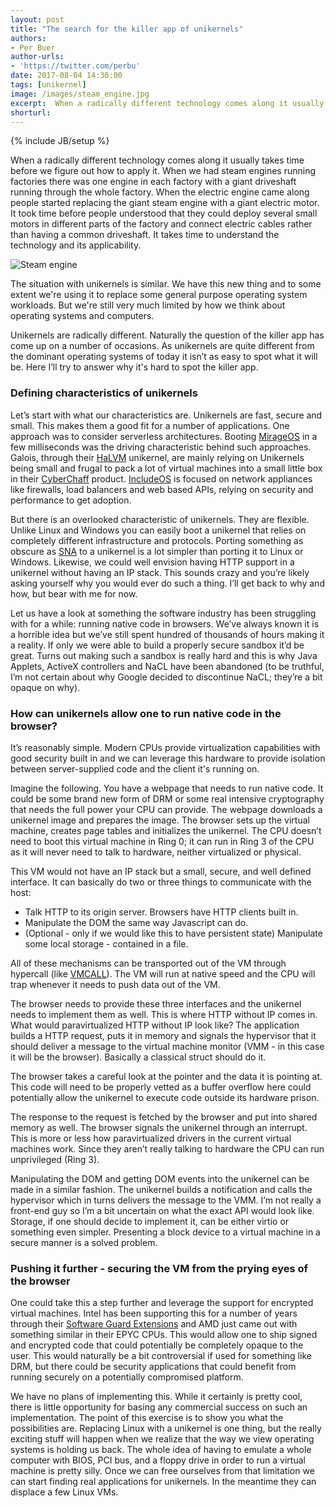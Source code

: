 ```yaml
---
layout: post
title: "The search for the killer app of unikernels"
authors: 
- Per Buer
author-urls: 
- 'https://twitter.com/perbu'
date: 2017-08-04 14:30:00
tags: [unikernel]
image: /images/steam_engine.jpg
excerpt:  When a radically different technology comes along it usually takes time before we figure out how to apply it. 
shorturl: 
---
```

{% include JB/setup %}

When a radically different technology comes along it usually takes time before we figure out how to apply it. When we had steam engines running factories there was one engine in each factory with a giant driveshaft running through the whole factory. When the electric engine came along people started replacing the giant steam engine with a giant electric motor. It took time before people understood that they could deploy several small motors in different parts of the factory and connect electric cables rather than having a common driveshaft. It takes time to understand the technology and its applicability. 

![Steam engine]({{BASE_PATH}}/images/steam_engine.jpg)

The situation with unikernels is similar. We have this new thing and to some extent we're using it to replace some general purpose operating system workloads. But we're still very much limited by how we think about operating systems and computers.

Unikernels are radically different. Naturally the question of the killer app has come up on a number of occasions. As unikernels are quite different from the dominant operating systems of today it isn’t as easy to spot what it will be. Here I’ll try to answer why it's hard to spot the killer app.

### Defining characteristics of unikernels

Let’s start with what our characteristics are. Unikernels are fast, secure and small. This makes them a good fit for a number of applications. One approach was to consider serverless architectures. Booting [MirageOS][] in a few milliseconds was the driving characteristic behind such approaches. Galois, through their [HaLVM][] unikernel, are mainly relying on Unikernels being small and frugal to pack a lot of virtual machines into a small little box in their [CyberChaff][] product. [IncludeOS][] is focused on network appliances like firewalls, load balancers and web based APIs, relying on security and performance to get adoption.

But there is an overlooked characteristic of unikernels. They are flexible. Unlike Linux and Windows you can easily boot a unikernel that relies on completely different infrastructure and protocols. Porting something as obscure as [SNA][] to a unikernel is a lot simpler than porting it to Linux or Windows. Likewise, we could well envision having HTTP support in a unikernel without having an IP stack. This sounds crazy and you’re likely asking yourself why you would ever do such a thing. I’ll get back to why and how, but bear with me for now.

Let us have a look at something the software industry has been struggling with for a while: running native code in browsers. We’ve always known it is a horrible idea but we’ve still spent hundred of thousands of hours making it a reality. If only we were able to build a properly secure sandbox it’d be great. Turns out making such a sandbox is really hard and this is why Java Applets, ActiveX controllers and NaCL have been abandoned (to be truthful, I’m not certain about why Google decided to discontinue NaCL; they’re a bit opaque on why).

### How can unikernels allow one to run native code in the browser?

It’s reasonably simple. Modern CPUs provide virtualization capabilities with good security built in and we can leverage this hardware to provide isolation between server-supplied code and the client it's running on.

Imagine the following. You have a webpage that needs to run native code. It could be some brand new form of DRM or some real intensive cryptography that needs the full power your CPU can provide. The webpage downloads a unikernel image and prepares the image. The browser sets up the virtual machine, creates page tables and initializes the unikernel. The CPU doesn’t need to boot this virtual machine in Ring 0; it can run in Ring 3 of the CPU as it will never need to talk to hardware, neither virtualized or physical. 

This VM would not have an IP stack but a small, secure, and well defined interface. It can basically do two or three things to communicate with the host:

 * Talk HTTP to its origin server. Browsers have HTTP clients built in.
 * Manipulate the DOM the same way Javascript can do.
 * (Optional - only if we would like this to have persistent state) Manipulate some local storage - contained in a file.

All of these mechanisms can be transported out of the VM through hypercall (like [VMCALL][]). The VM will run at native speed and the CPU will trap whenever it needs to push data out of the VM.

The browser needs to provide these three interfaces and the unikernel needs to implement them as well. This is where HTTP without IP comes in. What would paravirtualized HTTP without IP look like? The application builds a HTTP request, puts it in memory and signals the hypervisor that it should deliver a message to the virtual machine monitor (VMM - in this case it will be the browser). Basically a classical struct should do it.  

The browser takes a careful look at the pointer and the data it is pointing at. This code will need to be properly vetted as a buffer overflow here could potentially allow the unikernel to execute code outside its hardware prison.

The response to the request is fetched by the browser and put into shared memory as well. The browser signals the unikernel through an interrupt. This is more or less how paravirtualized drivers in the current virtual machines work. Since they aren’t really talking to hardware the CPU can run unprivileged (Ring 3). 

Manipulating the DOM and getting DOM events into the unikernel can be made in a similar fashion. The unikernel builds a notification and calls the hypervisor which in turns delivers the message to the VMM. I’m not really a front-end guy so I’m a bit uncertain on what the exact API would look like.
Storage, if one should decide to implement it,  can be either virtio or something even simpler. Presenting a block device to a virtual machine in a secure manner is a solved problem.

### Pushing it further - securing the VM from the prying eyes of the browser 

One could take this a step further and leverage the support for encrypted virtual machines. Intel has been supporting this for a number of years through their [Software Guard Extensions][] and AMD just came out with something similar in their EPYC CPUs. This would allow one to ship signed and encrypted code that could potentially be completely opaque to the user. This would naturally be a bit controversial if used for something like DRM, but there could be security applications that could benefit from running securely on a potentially compromised platform.   

We have no plans of implementing this. While it certainly is pretty cool, there is little opportunity for basing any commercial success on such an implementation.  The point of this exercise is to show you what the possibilities are. Replacing Linux with a unikernel is one thing, but the really exciting stuff will happen when we realize that the way we view operating systems is holding us back. The whole idea of having to emulate a whole computer with BIOS, PCI bus, and a floppy drive in order to run a virtual machine is pretty silly. Once we can free ourselves from that limitation we can start finding real applications for unikernels. In the meantime they can displace a few Linux VMs.


[SNA]: https://en.wikipedia.org/wiki/IBM_Systems_Network_Architecture
[IncludeOS]: http://www.includeos.org/
[MirageOS]: https://mirage.io/
[HaLVM]: https://github.com/GaloisInc/HaLVM
[CyberChaff]: https://formal.tech/cyberchaff/
[VMCALL]: https://www.tptp.cc/mirrors/siyobik.info/instruction/VMCALL.html
[Per Buer]: https://twitter.com/perbu
[Software Guard Extensions]: https://en.wikipedia.org/wiki/Software_Guard_Extensions
